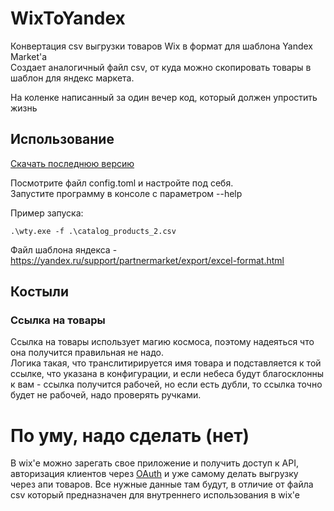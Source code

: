 # WixToYandex

Конвертация csv выгрузки товаров Wix в формат для шаблона Yandex Market'a  
Создает аналогичный файл csv, от куда можно скопировать товары в шаблон для яндекс маркета.

На коленке написанный за один вечер код, который должен упростить жизнь

## Использование

[Скачать последнюю версию](https://github.com/leporel/WixToYandex/releases/latest)

Посмотрите файл config.toml и настройте под себя.  
Запустите программу в консоле с параметром --help

Пример запуска:

```console
.\wty.exe -f .\catalog_products_2.csv
```

Файл шаблона яндекса - <https://yandex.ru/support/partnermarket/export/excel-format.html>

## Костыли

### Ссылка на товары

Ссылка на товары использует магию космоса, поэтому надеяться что она получится правильная не надо.  
Логика такая, что транслитирируется имя товара и подставляется к той ссылке, что указана в конфигурации, и если небеса будут благосклонны
к вам - ссылка получится рабочей, но если есть дубли, то ссылка точно будет не рабочей, надо проверять ручками.

# По уму, надо сделать (нет)

В wix'е можно зарегать свое приложение и получить доступ к API, авторизация клиентов через [OAuth](https://github.com/wix-incubator/sample-wix-rest-app) и уже самому делать
выгрузку через апи товаров. Все нужные данные там будут, в отличие от файла csv который предназначен для внутреннего
использования в wix'e
